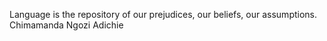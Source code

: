 Language is the repository of our prejudices, our beliefs, our assumptions.
Chimamanda Ngozi Adichie
